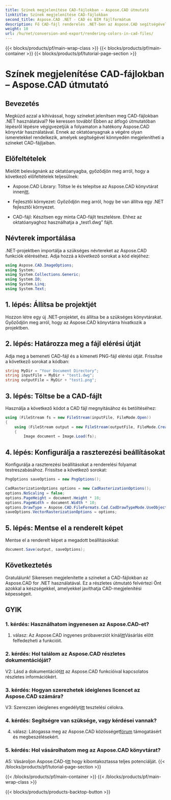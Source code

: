 ```yaml
---
title: Színek megjelenítése CAD-fájlokban – Aspose.CAD útmutató
linktitle: Színek megjelenítése CAD-fájlokban
second_title: Aspose.CAD .NET - CAD és BIM fájlformátum
description: Fő CAD-fájl renderelés .NET-ben az Aspose.CAD segítségével. Kövesse lépésenkénti útmutatónkat az élénk színekért.
weight: 10
url: /hu/net/conversion-and-export/rendering-colors-in-cad-files/
---
```


{{< blocks/products/pf/main-wrap-class >}}
{{< blocks/products/pf/main-container >}}
{{< blocks/products/pf/tutorial-page-section >}}

# Színek megjelenítése CAD-fájlokban – Aspose.CAD útmutató

## Bevezetés

Megküzd azzal a kihívással, hogy színeket jelenítsen meg CAD-fájlokban .NET használatával? Ne keressen tovább! Ebben az átfogó útmutatóban lépésről lépésre végigvezetjük a folyamaton a hatékony Aspose.CAD könyvtár használatával. Ennek az oktatóanyagnak a végére olyan ismeretekkel rendelkezik, amelyek segítségével könnyedén megjelenítheti a színeket CAD-fájljaiban.

## Előfeltételek

Mielőtt belevágnánk az oktatóanyagba, győződjön meg arról, hogy a következő előfeltételek teljesülnek:

-  Aspose.CAD Library: Töltse le és telepítse az Aspose.CAD könyvtárat innen[itt](https://releases.aspose.com/cad/net/).

- Fejlesztői környezet: Győződjön meg arról, hogy be van állítva egy .NET fejlesztői környezet.

- CAD-fájl: Készítsen egy minta CAD-fájlt tesztelésre. Ehhez az oktatóanyaghoz használhatja a „test1.dwg” fájlt.

## Névterek importálása

.NET-projektben importálja a szükséges névtereket az Aspose.CAD funkciók eléréséhez. Adja hozzá a következő sorokat a kód elejéhez:

```csharp
using Aspose.CAD.ImageOptions;
using System;
using System.Collections.Generic;
using System.IO;
using System.Linq;
using System.Text;
```

## 1. lépés: Állítsa be projektjét

Hozzon létre egy új .NET-projektet, és állítsa be a szükséges könyvtárakat. Győződjön meg arról, hogy az Aspose.CAD könyvtárra hivatkozik a projektben.

## 2. lépés: Határozza meg a fájl elérési útját

Adja meg a bemeneti CAD-fájl és a kimeneti PNG-fájl elérési útját. Frissítse a következő sorokat a kódban:

```csharp
string MyDir = "Your Document Directory";
string inputFile = MyDir + "test1.dwg";
string outputFile = MyDir + "test1.png";
```

## 3. lépés: Töltse be a CAD-fájlt

Használja a következő kódot a CAD fájl megnyitásához és betöltéséhez:

```csharp
using (FileStream fs = new FileStream(inputFile, FileMode.Open))
{
    using (FileStream output = new FileStream(outputFile, FileMode.Create))
    {
        Image document = Image.Load(fs);
```

## 4. lépés: Konfigurálja a raszterezési beállításokat

Konfigurálja a raszterezési beállításokat a renderelési folyamat testreszabásához. Frissítse a következő sorokat:

```csharp
PngOptions saveOptions = new PngOptions();

CadRasterizationOptions options = new CadRasterizationOptions();
options.NoScaling = false;
options.PageHeight = document.Height * 10;
options.PageWidth = document.Width * 10;
options.DrawType = Aspose.CAD.FileFormats.Cad.CadDrawTypeMode.UseObjectColor;
saveOptions.VectorRasterizationOptions = options;
```

## 5. lépés: Mentse el a renderelt képet

Mentse el a renderelt képet a megadott beállításokkal:

```csharp
document.Save(output, saveOptions);
```

## Következtetés

Gratulálunk! Sikeresen megjelenítette a színeket a CAD-fájlokban az Aspose.CAD for .NET használatával. Ez a részletes útmutató felvértezi Önt azokkal a készségekkel, amelyekkel javíthatja CAD-megjelenítési képességeit.

## GYIK

### 1. kérdés: Használhatom ingyenesen az Aspose.CAD-et?

 1. válasz: Az Aspose.CAD ingyenes próbaverziót kínál[itt](https://releases.aspose.com/)Vásárlás előtt felfedezheti a funkcióit.

### 2. kérdés: Hol találom az Aspose.CAD részletes dokumentációját?

 V2: Lásd a dokumentációt[itt](https://reference.aspose.com/cad/net/) az Aspose.CAD funkcióival kapcsolatos részletes információkért.

### 3. kérdés: Hogyan szerezhetek ideiglenes licencet az Aspose.CAD számára?

 V3: Szerezzen ideiglenes engedélyt[itt](https://purchase.aspose.com/temporary-license/) tesztelési célokra.

### 4. kérdés: Segítségre van szüksége, vagy kérdései vannak?

 4. válasz: Látogassa meg az Aspose.CAD közösséget[fórum](https://forum.aspose.com/c/cad/19) támogatásért és megbeszélésekért.

### 5. kérdés: Hol vásárolhatom meg az Aspose.CAD könyvtárat?

 A5: Vásároljon Aspose.CAD-t[itt](https://purchase.aspose.com/buy) hogy kibontakoztassa teljes potenciálját.
{{< /blocks/products/pf/tutorial-page-section >}}

{{< /blocks/products/pf/main-container >}}
{{< /blocks/products/pf/main-wrap-class >}}

{{< blocks/products/products-backtop-button >}}
